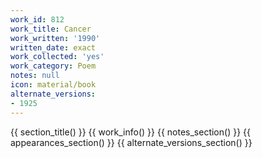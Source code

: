 ```yaml
---
work_id: 812
work_title: Cancer
work_written: '1990'
written_date: exact
work_collected: 'yes'
work_category: Poem
notes: null
icon: material/book
alternate_versions:
- 1925
---
```


{{ section_title() }}
{{ work_info() }}
{{ notes_section() }}
{{ appearances_section() }}
{{ alternate_versions_section() }}